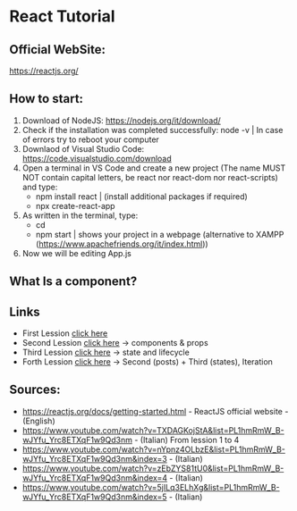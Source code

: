 # React Tutorial
## Official WebSite:
https://reactjs.org/
## How to start:
1) Download of NodeJS: https://nodejs.org/it/download/
2) Check if the installation was completed successfully: node -v | In case of errors try to reboot your computer
3) Downlaod of Visual Studio Code: https://code.visualstudio.com/download
4) Open a terminal in VS Code and create a new project (The name MUST NOT contain capital letters, be react nor react-dom nor react-scripts) and type:
    - npm install react | (install additional packages if required)
    - npx create-react-app <projectName>
5) As written in the terminal, type:
    - cd <projectName>
    - npm start | shows your project in a webpage (alternative to XAMPP (https://www.apachefriends.org/it/index.html))
6) Now we will be editing App.js
## What Is a component?

## Links
- First Lession [click here](./tutorial_1)
- Second Lession [click here](./tutorial_2) -> components & props
- Third Lession [click here](./tutorial_3) -> state and lifecycle
- Forth Lession [click here](./tutorial_4) -> Second (posts) + Third (states), Iteration
## Sources:
- https://reactjs.org/docs/getting-started.html - ReactJS official website                    - (English)
- https://www.youtube.com/watch?v=TXDAGKojStA&list=PL1hmRmW_B-wJYfu_Yrc8ETXqF1w9Qd3nm         - (Italian)   From lession 1 to 4
- https://www.youtube.com/watch?v=nYpnz4OLbzE&list=PL1hmRmW_B-wJYfu_Yrc8ETXqF1w9Qd3nm&index=3 - (Italian)
- https://www.youtube.com/watch?v=zEbZYS81tU0&list=PL1hmRmW_B-wJYfu_Yrc8ETXqF1w9Qd3nm&index=4 - (Italian)
- https://www.youtube.com/watch?v=5jILq3ELhXg&list=PL1hmRmW_B-wJYfu_Yrc8ETXqF1w9Qd3nm&index=5 - (Italian)
